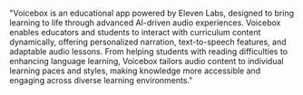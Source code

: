 "Voicebox is an educational app powered by Eleven Labs, designed to bring learning to life through advanced AI-driven audio experiences. Voicebox enables educators and students to interact with curriculum content dynamically, offering personalized narration, text-to-speech features, and adaptable audio lessons. From helping students with reading difficulties to enhancing language learning, Voicebox tailors audio content to individual learning paces and styles, making knowledge more accessible and engaging across diverse learning environments."